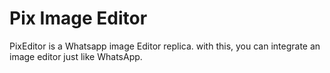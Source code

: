 # Pix Image Editor
PixEditor is a Whatsapp image Editor replica. with this, you can integrate an image editor just like WhatsApp.
